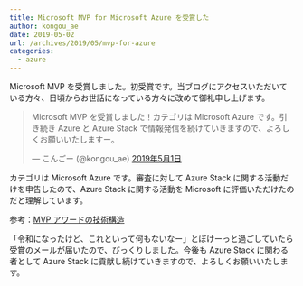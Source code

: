 ```yaml
---
title: Microsoft MVP for Microsoft Azure を受賞した
author: kongou_ae
date: 2019-05-02
url: /archives/2019/05/mvp-for-azure
categories:
  - azure
---
```


Microsoft MVP を受賞しました。初受賞です。当ブログにアクセスいただいている方々、日頃からお世話になっている方々に改めて御礼申し上げます。

<blockquote class="twitter-tweet" data-lang="ja"><p lang="ja" dir="ltr">Microsoft MVP を受賞しました！カテゴリは Microsoft Azure です。引き続き Azure と Azure Stack で情報発信を続けていきますので、よろしくお願いいたしますー。</p>&mdash; こんごー (@kongou_ae) <a href="https://twitter.com/kongou_ae/status/1123598585285595136?ref_src=twsrc%5Etfw">2019年5月1日</a></blockquote>
<script async src="https://platform.twitter.com/widgets.js" charset="utf-8"></script>

カテゴリは Microsoft Azure です。審査に対して Azure Stack に関する活動だけを申告したので、Azure Stack に関する活動を Microsoft に評価いただけたのだと理解しています。

参考：[MVP アワードの技術構造](https://mvp.microsoft.com/ja-jp/Pages/mvp-award-update)

「令和になったけど、これといって何もないなー」とぼけーっと過ごしていたら受賞のメールが届いたので、びっくりしました。今後も Azure Stack に関わる者として Azure Stack に貢献し続けていきますので、よろしくお願いいたします。
